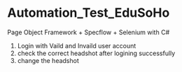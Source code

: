 # Automation_Test_EduSoHo
Page Object Framework + Specflow + Selenium with C#

1. Login with Vaild and Invaild user account
2. check the correct headshot after logining successfully
3. change the headshot

